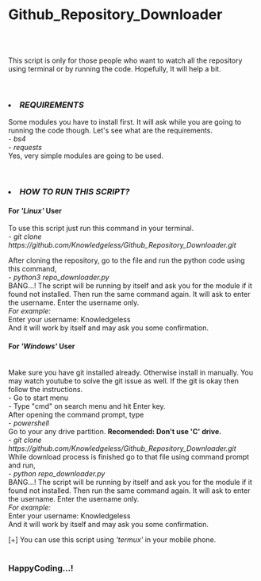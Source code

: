 # Github_Repository_Downloader
<br><br>
<p>This script is only for those people who want to watch all the repository using terminal or by running the code. Hopefully, It will help a bit.</p>
<br>
<i><h3><li> REQUIREMENTS</li></h3></i>
<p>Some modules you have to install first. It will ask while you are going to running the code though. Let's see what are the requirements. <br>
- <i>bs4</i> <br>
- <i>requests</i><br>
Yes, very simple modules are going to be used. 
</p>
<br>
<i><h3><li> HOW TO RUN THIS SCRIPT?</li></h3></i>
<p>
<h4>For <i>'Linux'</i> User</h4>
To use this script just run this command in your terminal.<br>
- <i> git clone https://github.com/Knowledgeless/Github_Repository_Downloader.git</i></p>
After cloning the repository, go to the file and run the python code using this command,<br>
- <i>python3 repo_downloader.py</i><br>
BANG...! The script will be running by itself and ask you for the module if it found not installed. Then run the same command again. It will ask to enter the username. Enter the username only. <br>
<i>For example:</i><br>
Enter your username: Knowledgeless <br>And it will work by itself and may ask you some confirmation. 
</p>

<h4>For <i>'Windows'</i> User</h4><br>
Make sure you have git installed already. Otherwise install in manually. You may watch youtube to solve the git issue as well. If the git is okay then follow the instructions.<br>
- Go to start menu<br>
- Type "cmd" on search menu and hit Enter key.<br>
After opening the command prompt, type<br>
- <i>powershell</i> <br>
Go to your any drive partition. <b>Recomended: Don't use 'C' drive.</b> <br> 
- <i>git clone https://github.com/Knowledgeless/Github_Repository_Downloader.git</i><br>
While download process is finished go to that file using command prompt and run,<br>
- <i>python repo_downloader.py</i><br>
BANG...! The script will be running by itself and ask you for the module if it found not installed. Then run the same command again. It will ask to enter the username. Enter the username only. <br>
<i>For example:</i><br>
Enter your username: Knowledgeless <br>And it will work by itself and may ask you some confirmation.</p 

<h4>[+] You can use this script using <i>'termux'</i> in your mobile phone.<br><br>

<h3>HappyCoding...!

